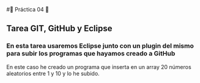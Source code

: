#:moyai: Práctica 04 :moyai:
## Tarea GIT, GitHub y Eclipse
### En esta tarea usaremos Eclipse junto con un plugin del mismo para subir los programas que hayamos creado a GitHub
En este caso he creado un programa que inserta en un array 20 números aleatorios entre 1 y 10 y lo he subido.
